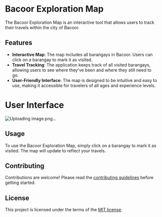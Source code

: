# Bacoor Exploration Map

The Bacoor Exploration Map is an interactive tool that allows users to track their travels within the city of Bacoor. 

## Features

- **Interactive Map**: The map includes all barangays in Bacoor. Users can click on a barangay to mark it as visited.
- **Travel Tracking**: The application keeps track of all visited barangays, allowing users to see where they've been and where they still need to go.
- **User-Friendly Interface**: The map is designed to be intuitive and easy to use, making it accessible for travelers of all ages and experience levels.


# User Interface 

![Uploading image.png…]()


## Usage

To use the Bacoor Exploration Map, simply click on a barangay to mark it as visited. The map will update to reflect your travels.

## Contributing

Contributions are welcome! Please read the [contributing guidelines](CONTRIBUTING.md) before getting started.

## License

This project is licensed under the terms of the [MIT license](LICENSE.md).
